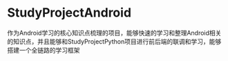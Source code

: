 # StudyProjectAndroid
作为Android学习的核心知识点梳理的项目，能够快速的学习和整理Android相关的知识点，并且能够和StudyProjectPython项目进行前后端的联调和学习，能够搭建一个全链路的学习框架
